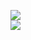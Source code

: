 [![](https://img.shields.io/badge/Made%20With-Github%20Spray-lightgrey.svg?style=for-the-badge&logo=github)](https://github.com/Annihil/github-spray#13157)  
[![](https://i.imgur.com/2DrTn0Z.gif)](https://github.com/Annihil/github-spray)